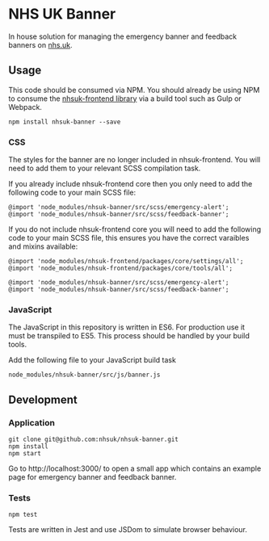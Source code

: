 # NHS UK Banner
In house solution for managing the emergency banner and feedback banners on [nhs.uk](https://www.nhs.uk).

## Usage
This code should be consumed via NPM. You should already be using NPM to consume the [nhsuk-frontend library](https://github.com/nhsuk/nhsuk-frontend) via a build tool such as Gulp or Webpack.
```
npm install nhsuk-banner --save
```

### CSS
The styles for the banner are no longer included in nhsuk-frontend. You will need to add them to your relevant SCSS compilation task.

If you already include nhsuk-frontend core then you only need to add the following code to your main SCSS file:
```
@import 'node_modules/nhsuk-banner/src/scss/emergency-alert';
@import 'node_modules/nhsuk-banner/src/scss/feedback-banner';
```
If you do not include nhsuk-frontend core you will need to add the following code to your main SCSS file, this ensures you have the correct varaibles and mixins available:

```
@import 'node_modules/nhsuk-frontend/packages/core/settings/all';
@import 'node_modules/nhsuk-frontend/packages/core/tools/all';

@import 'node_modules/nhsuk-banner/src/scss/emergency-alert';
@import 'node_modules/nhsuk-banner/src/scss/feedback-banner';
```

### JavaScript
The JavaScript in this repository is written in ES6. For production use it must be transpiled to ES5. This process should be handled by your build tools.

Add the following file to your JavaScript build task
```
node_modules/nhsuk-banner/src/js/banner.js
```

## Development

### Application
```
git clone git@github.com:nhsuk/nhsuk-banner.git
npm install
npm start
```
Go to http://localhost:3000/ to open a small app which contains an example page for emergency banner and feedback banner.

### Tests
```
npm test
```
Tests are written in Jest and use JSDom to simulate browser behaviour.